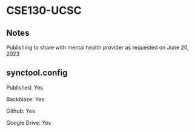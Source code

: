 # CSE130-UCSC

## Notes

Publishing to share with mental health provider as requested on June 20, 2023 

## synctool.config

Published: Yes

Backblaze: Yes

Github: Yes

Google Drive: Yes
